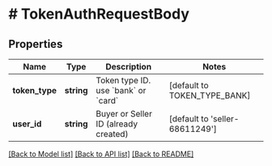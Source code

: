 # # TokenAuthRequestBody

## Properties

Name | Type | Description | Notes
------------ | ------------- | ------------- | -------------
**token_type** | **string** | Token type ID. use &#x60;bank&#x60; or &#x60;card&#x60; | [default to TOKEN_TYPE_BANK]
**user_id** | **string** | Buyer or Seller ID (already created) | [default to 'seller-68611249']

[[Back to Model list]](../../README.md#models) [[Back to API list]](../../README.md#endpoints) [[Back to README]](../../README.md)
